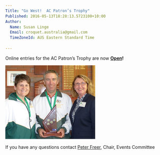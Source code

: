 ```yaml
---
Title: "Go West!  AC Patron’s Trophy"
Published: 2016-05-13T18:28:13.5723100+10:00
Author:
  Name: Susan Linge
  Email: croquet.australia@gmail.com
  TimeZoneId: AUS Eastern Standard Time

---
```

Online entries for the AC Patron’s Trophy are now **[Open](/tournaments)!**

<img src="/ian-claire-and-megan-f.png" alt="2015 Winner Ian Dumergue with Runner Up, Claire Bassett (left) and Megan Fardon, Director ACA" title="2015 Winner Ian Dumergue with RunnerUp, Claire Bassett (left) and Megan Fardon, Director ACA"/>

If you have any questions contact [Peter Freer](mailto:events@croquet-australia.com.au), Chair, Events Committee